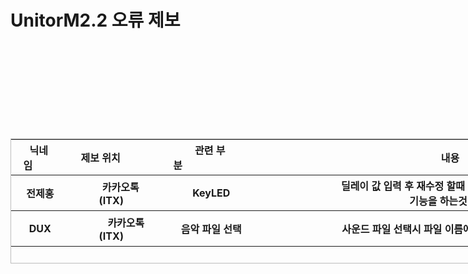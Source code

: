 # UnitorM2.2 오류 제보
<br>
<style>
    table {
        border: 1px solid #bcbcbc;
        width: 2000px;
        height: 200px;
    }
</style>
<table>
    <thead>
            <th>닉네임&nbsp;&nbsp;&nbsp;&nbsp;&nbsp;&nbsp;&nbsp;&nbsp;</th>
            <th>제보 위치&nbsp;&nbsp;&nbsp;&nbsp;&nbsp;&nbsp;&nbsp;&nbsp;</th>
            <th>관련 부분&nbsp;&nbsp;&nbsp;&nbsp;&nbsp;&nbsp;&nbsp;&nbsp;&nbsp;&nbsp;&nbsp;&nbsp;&nbsp;&nbsp;&nbsp;&nbsp;&nbsp;&nbsp;&nbsp;&nbsp;&nbsp;&nbsp;&nbsp;&nbsp;</th>
            <th>내용<th>
    </thead>
    <br><br><br>
    <tbody>
        <th>&nbsp;전제홍</th>
        <th>&nbsp;&nbsp;&nbsp;&nbsp;&nbsp;&nbsp;&nbsp;카카오톡(ITX)</th>
        <th>&nbsp;KeyLED</th>
        <th> &nbsp;&nbsp;&nbsp;&nbsp;&nbsp;&nbsp;&nbsp;&nbsp;&nbsp;&nbsp;&nbsp;&nbsp;&nbsp;&nbsp;&nbsp;&nbsp;&nbsp;&nbsp;&nbsp;&nbsp;&nbsp;&nbsp;&nbsp;&nbsp;&nbsp;&nbsp;딜레이 값 입력 후 재수정 할때 뒤에 띄어쓰기가 붙어서 출력이 되고 \n기능을 하는것 같다.</th>
    </tbody>
    <br>
    <br>
    <tbody2>
        <th>&nbsp;DUX</th>
        <th>&nbsp;&nbsp;&nbsp;&nbsp;&nbsp;&nbsp;&nbsp;&nbsp;&nbsp;&nbsp;&nbsp;카카오톡(ITX)</th>
        <th>&nbsp;음악 파일 선택</th>
        <th> &nbsp;&nbsp;&nbsp;&nbsp;&nbsp;&nbsp;&nbsp;&nbsp;&nbsp;&nbsp;&nbsp;&nbsp;&nbsp;&nbsp;사운드 파일 선택시 파일 이름에 공백이 있으면 표시 되지 않게</th>
    </tbody2>
    <br><br>
    <tbody3>
        <th>&nbsp;UNIUSER</th>
        <th>&nbsp;&nbsp;&nbsp;카페-버그제보</th>
        <th>저장</th>
        <th> &nbsp;&nbsp;&nbsp;&nbsp;&nbsp;&nbsp;&nbsp;&nbsp;&nbsp;&nbsp;&nbsp;&nbsp;&nbsp;&nbsp;&nbsp;&nbsp;&nbsp;&nbsp;&nbsp;&nbsp;&nbsp;&nbsp;&nbsp;&nbsp;&nbsp;&nbsp;&nbsp;&nbsp;&nbsp;&nbsp;&nbsp;유니터로 만들고 저장하는데 튕겨서 (강제종료) Zip 파일로 보내기 눌러도 튕기네요 (10분후 재 시작시 오류 사라짐)</th>
    </tbody3>
        











